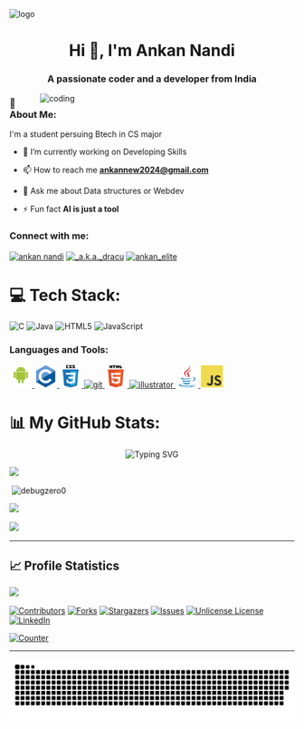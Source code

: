 ![logo](https://repository-images.githubusercontent.com/588181932/e36ec678-7984-4cdd-8e4c-a3932772ff8e)
<h1 align="center">Hi 👋, I'm Ankan Nandi</h1>
<h3 align="center">A passionate coder and a developer from India</h3>
<img align="right" alt="coding" width="450" src="https://user-images.githubusercontent.com/74038190/225813708-98b745f2-7d22-48cf-9150-083f1b00d6c9.gif">
<h3>💫About Me:<br></h3>
I'm a student persuing Btech in CS major 

- 🔭 I’m currently working on Developing Skills

- 📫 How to reach me **ankannew2024@gmail.com**

- 💬 Ask me about Data structures or Webdev

- ⚡ Fun fact **AI is just a tool**

<h3 align="left">Connect with me:</h3>
<p align="left">
<a href="https://linkedin.com/in/ankan-nandi-57417a31a" target="blank"><img align="center" src="https://raw.githubusercontent.com/rahuldkjain/github-profile-readme-generator/master/src/images/icons/Social/linked-in-alt.svg" alt="ankan nandi" height="30" width="40" /></a>
<a href="https://instagram.com/_a.k.a._dracu" target="blank"><img align="center" src="https://raw.githubusercontent.com/rahuldkjain/github-profile-readme-generator/master/src/images/icons/Social/instagram.svg" alt="_a.k.a._dracu" height="30" width="40" /></a>
<a href="https://www.leetcode.com/ankan_elite" target="blank"><img align="center" src="https://raw.githubusercontent.com/rahuldkjain/github-profile-readme-generator/master/src/images/icons/Social/leet-code.svg" alt="ankan_elite" height="30" width="40" /></a>
</p>

# 💻 Tech Stack:
![C](https://img.shields.io/badge/c-%2300599C.svg?style=for-the-badge&logo=c&logoColor=white) ![Java](https://img.shields.io/badge/java-%23ED8B00.svg?style=for-the-badge&logo=openjdk&logoColor=white) ![HTML5](https://img.shields.io/badge/html5-%23E34F26.svg?style=for-the-badge&logo=html5&logoColor=white) ![JavaScript](https://img.shields.io/badge/javascript-%23323330.svg?style=for-the-badge&logo=javascript&logoColor=%23F7DF1E)
<h3 align="left">Languages and Tools:</h3>


<p align="left"> <a href="https://developer.android.com" target="_blank" rel="noreferrer"> <img src="https://raw.githubusercontent.com/devicons/devicon/master/icons/android/android-original-wordmark.svg" alt="android" width="40" height="40"/> </a> <a href="https://www.cprogramming.com/" target="_blank" rel="noreferrer"> <img src="https://raw.githubusercontent.com/devicons/devicon/master/icons/c/c-original.svg" alt="c" width="40" height="40"/> </a> <a href="https://www.w3schools.com/css/" target="_blank" rel="noreferrer"> <img src="https://raw.githubusercontent.com/devicons/devicon/master/icons/css3/css3-original-wordmark.svg" alt="css3" width="40" height="40"/> </a> <a href="https://git-scm.com/" target="_blank" rel="noreferrer"> <img src="https://www.vectorlogo.zone/logos/git-scm/git-scm-icon.svg" alt="git" width="40" height="40"/> </a> <a href="https://www.w3.org/html/" target="_blank" rel="noreferrer"> <img src="https://raw.githubusercontent.com/devicons/devicon/master/icons/html5/html5-original-wordmark.svg" alt="html5" width="40" height="40"/> </a> <a href="https://www.adobe.com/in/products/illustrator.html" target="_blank" rel="noreferrer"> <img src="https://www.vectorlogo.zone/logos/adobe_illustrator/adobe_illustrator-icon.svg" alt="illustrator" width="40" height="40"/> </a> <a href="https://www.java.com" target="_blank" rel="noreferrer"> <img src="https://raw.githubusercontent.com/devicons/devicon/master/icons/java/java-original.svg" alt="java" width="40" height="40"/> </a> <a href="https://developer.mozilla.org/en-US/docs/Web/JavaScript" target="_blank" rel="noreferrer"> <img src="https://raw.githubusercontent.com/devicons/devicon/master/icons/javascript/javascript-original.svg" alt="javascript" width="40" height="40"/> </a> </p>

# 📊 My GitHub Stats:
<!-- Typing effect SVG Header -->
<p align="center">
  <img src="https://readme-typing-svg.herokuapp.com?font=Fira+Code&size=24&pause=1000&color=00F7FF&width=435&lines=Welcome+to+Ankan's+GitHub!;Check+out+my+stats+below..." alt="Typing SVG" />
</p>

![](https://github-readme-stats.vercel.app/api/top-langs/?username=DebugZero0&theme=merko&hide_border=true&include_all_commits=true&count_private=true&layout=compact)

<!--
<p align="center">
  <img align="left" src="https://github-readme-stats.vercel.app/api?username=debugzero0&theme=github_dark&hide_border=false&show_icons=true&locale=en" alt="debugzero0"/>
  <img src="https://nirzak-streak-stats.vercel.app/?user=DebugZero0&theme=tokyonight&hide_border=false"/>
  <img align="left"src="https://github-contributor-stats.vercel.app/api?username=DebugZero0&limit=5&theme=synthwave&combine_all_yearly_contributions=true"/>
</p> -->


<p>&nbsp;<img src="https://github-readme-stats.vercel.app/api?username=debugzero0&theme=github_dark&hide_border=false&show_icons=true&locale=en" alt="debugzero0" /></p>

![](https://nirzak-streak-stats.vercel.app/?user=DebugZero0&theme=tokyonight&hide_border=false)<br/>  

![](https://github-contributor-stats.vercel.app/api?username=DebugZero0&limit=5&theme=synthwave&combine_all_yearly_contributions=true)


<hr>

## 📈 Profile Statistics

<a href="#"><img src="https://github-readme-activity-graph.vercel.app/graph?username=DebugZero0&theme=github-compact&custom_title=My%20GitHub%20Contribution%20Graph&radius=16&hide_border=true&area=true" /></a>

[![Contributors][contributors-shield]][contributors-url]
[![Forks][forks-shield]][forks-url]
[![Stargazers][stars-shield]][stars-url]
[![Issues][issues-shield]][issues-url]
[![Unlicense License][license-shield]][license-url]
[![LinkedIn][linkedin-shield]][linkedin-url]

[contributors-shield]: https://img.shields.io/github/contributors/DebugZero0/DebugZero0.svg?style=for-the-badge
[contributors-url]: https://github.com/DebugZero0/DebugZero0/graphs/contributors

[forks-shield]: https://img.shields.io/github/forks/DebugZero0/DebugZero0.svg?style=for-the-badge
[forks-url]: https://github.com/DebugZero0/DebugZero0/network/members

[stars-shield]: https://img.shields.io/github/stars/DebugZero0/DebugZero0.svg?style=for-the-badge
[stars-url]: https://github.com/DebugZero0/DebugZero0/stargazers

[issues-shield]: https://img.shields.io/github/issues/DebugZero0/DebugZero0.svg?style=for-the-badge
[issues-url]: https://github.com/DebugZero0/DebugZero0/issues

[license-shield]: https://img.shields.io/github/license/DebugZero0/DebugZero0.svg?style=for-the-badge
[license-url]: https://github.com/DebugZero0/DebugZero0/blob/main/LICENSE

[linkedin-shield]: https://img.shields.io/badge/LinkedIn-Follow-blue?style=for-the-badge&logo=linkedin
[linkedin-url]: https://www.linkedin.com/in/ankan-nandi-57417a31a/


<a href="https://github.com/DebugZero0"><img height="30" title="Counter" src="https://komarev.com/ghpvc/?username=DebugZero0&style=flat-square&color=blue" /></a>

<hr>
<picture>
  <source media="(prefers-color-scheme: dark)" srcset="https://raw.githubusercontent.com/DebugZero0/DebugZero0/output/github-snake-dark.svg" />
  <source media="(prefers-color-scheme: light)" srcset="https://raw.githubusercontent.com/DebugZero0/DebugZero0/output/github-snake.svg" />
  <img alt="github-snake" src="https://raw.githubusercontent.com/DebugZero0/DebugZero0/output/github-snake.svg" />
</picture>
